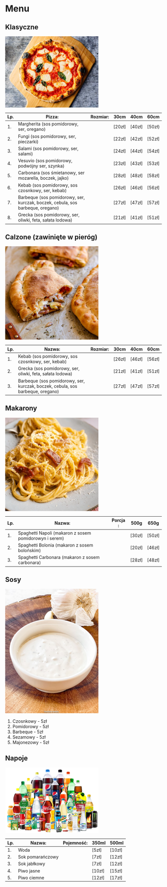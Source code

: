 # Menu

## Klasyczne

<img src = "img/img/20220211142754-margherita-9920_0483214a-7057-4277-9a3b-f2ab17c01e13.webp" width = 300>

|Lp.|Pizza:                                                                        |Rozmiar: |30cm  | 40cm | 60cm |
|---|------------------------------------------------------------------------------|---------|------|------|------|
|1. |Margherita (sos pomidorowy, ser, oregano)                                     |         |[20zł]|[40zł]|[50zł}|
|2. |Fungi (sos pomidorowy, ser, pieczarki)                                        |         |[22zł]|[42zł]|[52zł]|
|3. |Salami (sos pomidorowy, ser, salami)                                          |         |[24zł]|[44zł]|[54zł]|   
|4. |Vesuvio (sos pomidorowy, podwójny ser, szynka)                                |         |[23zł]|[43zł]|[53zł]|
|5. |Carbonara (sos śmietanowy, ser mozarella, boczek, jajko)                      |         |[28zł]|[48zł]|[58zł]|
|6. |Kebab (sos pomidorowy, sos czosnkowy, ser, kebab)                             |         |[26zł]|[46zł]|[56zł]|
|7. |Barbeque (sos pomidorowy, ser, kurczak, boczek, cebula, sos barbeque, oregano)|         |[27zł]|[47zł]|[57zł]|
|8. |Grecka (sos pomidorowy, ser, oliwki, feta, sałata lodowa)                     |         |[21zł]|[41zł]|[51zł]|

## Calzone (zawinięte w pieróg)

<img src = "img/img/calzone-pizza-recipe.jpg" width = 300>

|Lp.|Nazwa:                                                                        |Rozmiar: |30cm  | 40cm | 60cm |
|---|------------------------------------------------------------------------------|---------|------|------|------|
|1. |Kebab (sos pomidorowy, sos czosnkowy, ser, kebab)                             |         |[26zł]|[46zł]|[56zł]|
|2. |Grecka (sos pomidorowy, ser, oliwki, feta, sałata lodowa)                     |         |[21zł]|[41zł]|[51zł]|
|3. |Barbeque (sos pomidorowy, ser, kurczak, boczek, cebula, sos barbeque, oregano)|         |[27zł]|[47zł]|[57zł]|

## Makarony

<img src = "img/img/1500-x-750-4.png" width = 300>

|Lp.|Nazwa:                                                                        |Porcja : |500g  |650g  |
|---|------------------------------------------------------------------------------|---------|------|------|
|1. |Spaghetti Napoli (makaron z sosem pomidorowyn i serem)                        |         |[30zł]|[50zł]|
|2. |Spaghetti Bolonia (makaron z sosem bolońskim)                                 |         |[20zł]|[46zł]|
|3. |Spaghetti Carbonara (makaron z sosem carbonara)                               |         |[28zł]|[48zł]|

## Sosy

<img src = "img/img/sos-czosnkowy-01.jpg" width = 300>

1. Czosnkowy - 5zł
2. Pomidorowy - 5zł
3. Barbeque - 5zł
4. Sezamowy - 5zł
5. Majonezowy - 5zł

## Napoje

<img src = "img/img/napoje-puste-kalorie.jpg" width = 300>

|Lp.|Nazwa:                                                                        |Pojemność: |350ml  |500ml |
|---|------------------------------------------------------------------------------|-----------|-------|------|
|1. |Woda                                                                          |           |[5zł]  |[10zł]|
|2. |Sok pomarańczowy                                                              |           |[7zł]  |[12zł]|
|3. |Sok jabłkowy                                                                  |           |[7zł]  |[12zł]|
|4. |Piwo jasne                                                                    |           |[10zł] |[15zł]|
|5. |Piwo ciemne                                                                   |           |[12zł] |[17zł]|
